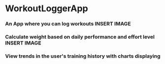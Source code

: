 # WorkoutLoggerApp

### An App where you can log workouts INSERT IMAGE


### Calculate weight based on daily performance and effort level INSERT IMAGE 

### View trends in the user's training history with charts displaying 

